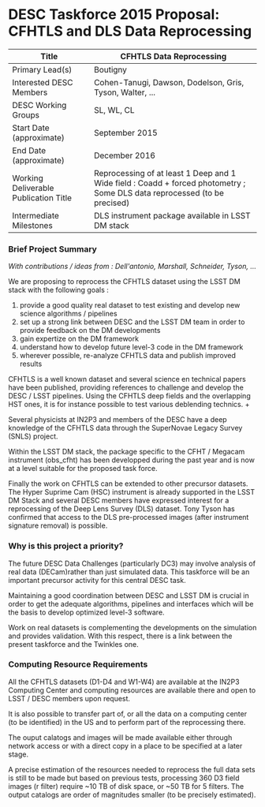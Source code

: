 ﻿# DESC Taskforce 2015 Proposal: CFHTLS and DLS Data Reprocessing

| Title|CFHTLS Data Reprocessing|
|----------|-------------------------|
| Primary Lead(s)                       | Boutigny |                                  |---------------------------------------|--------------------------------------------------------------|
| Interested DESC Members               | Cohen-Tanugi, Dawson, Dodelson, Gris, Tyson, Walter, ...
| DESC Working Groups                   | SL, WL, CL                                              |---------------------------------------|--------------------------------------------------------------|
| Start Date (approximate)              | September 2015                                                     |---------------------------------------|--------------------------------------------------------------|
| End Date (approximate)                | December 2016                                                     |---------------------------------------|-----------------------------------------------------------|
| Working Deliverable Publication Title | Reprocessing of at least 1 Deep and 1 Wide field : Coadd + forced photometry ; Some DLS data reprocessed (to be precised) |
| Intermediate Milestones               |DLS instrument package available in LSST DM stack  |--------------------------------|--------------------------------------------------------------|


### Brief Project Summary

*With contributions / ideas from : Dell'antonio, Marshall, Schneider, Tyson, ...*

We are proposing to reprocess the CFHTLS dataset using the LSST DM stack with the following goals :

1. provide a good quality real dataset to test existing and develop new science algorithms / pipelines
2. set up a strong link between DESC and the LSST DM team in order to provide feedback on the DM developments
3. gain expertize on the DM framework
4. understand how to develop future level-3 code in the DM framework
5. wherever possible, re-analyze CFHTLS data and publish improved results  

CFHTLS is a well known dataset and several science en technical papers have been published, providing references to challenge and develop the DESC / LSST pipelines. Using the CFHTLS deep fields and the overlapping HST ones, it is for instance possible to test various deblending technics. +

Several physicists at IN2P3 and members of the DESC have a deep knowledge of the CFHTLS data through the SuperNovae Legacy Survey (SNLS) project. 

Within the LSST DM stack, the package specific to the CFHT / Megacam instrument (obs_cfht) has been developped during the past year and is now at a level suitable for the proposed task force.

Finally the work on CFHTLS can be extended to other precursor datasets. The Hyper Suprime Cam (HSC) instrument is already supported in the LSST DM Stack and several DESC members have expressed interest for a reprocessing of the Deep Lens Survey (DLS) dataset. Tony Tyson has confirmed that access to the DLS pre-processed images (after instrument signature removal) is possible. 

### Why is this project a priority?

The future DESC Data Challenges (particularly DC3) may involve analysis of real data (DECam)rather than just simulated data. This taskforce will be an important precursor activity for this central DESC task.

Maintaining a good coordination between DESC and LSST DM is crucial in order to get the adequate algorithms, pipelines and interfaces which will be the basis to develop optimized level-3 software.

Work on real datasets is complementing the developments on the simulation and provides validation. With this respect, there is a link between the present taskforce and the Twinkles one.


### Computing Resource Requirements

All the CFHTLS datasets (D1-D4 and W1-W4) are available at the IN2P3 Computing Center and computing resources are available there and open to LSST / DESC members upon request. 

It is also possible to transfer part of, or all the data on a computing center (to be identified) in the US and to perform part of the reprocessing there.

The ouput calatogs and images will be made available either through network access or with a direct copy in a place to be specified at a later stage.

A precise estimation of the resources needed to reprocess the full data sets is still to be made but based on previous tests, processing 360 D3 field images (r filter) require ~10 TB of disk space, or ~50 TB for 5 filters. The output catalogs are order of magnitudes smaller (to be precisely estimated). 
